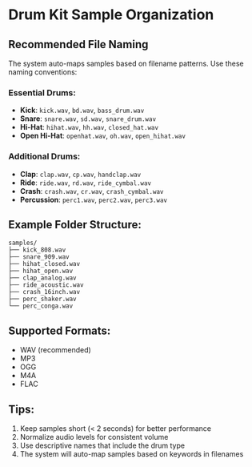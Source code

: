 # Drum Kit Sample Organization

## Recommended File Naming

The system auto-maps samples based on filename patterns. Use these naming conventions:

### Essential Drums:
- **Kick**: `kick.wav`, `bd.wav`, `bass_drum.wav`
- **Snare**: `snare.wav`, `sd.wav`, `snare_drum.wav`
- **Hi-Hat**: `hihat.wav`, `hh.wav`, `closed_hat.wav`
- **Open Hi-Hat**: `openhat.wav`, `oh.wav`, `open_hihat.wav`

### Additional Drums:
- **Clap**: `clap.wav`, `cp.wav`, `handclap.wav`
- **Ride**: `ride.wav`, `rd.wav`, `ride_cymbal.wav`
- **Crash**: `crash.wav`, `cr.wav`, `crash_cymbal.wav`
- **Percussion**: `perc1.wav`, `perc2.wav`, `perc3.wav`

## Example Folder Structure:
```
samples/
├── kick_808.wav
├── snare_909.wav
├── hihat_closed.wav
├── hihat_open.wav
├── clap_analog.wav
├── ride_acoustic.wav
├── crash_16inch.wav
├── perc_shaker.wav
└── perc_conga.wav
```

## Supported Formats:
- WAV (recommended)
- MP3
- OGG
- M4A
- FLAC

## Tips:
1. Keep samples short (< 2 seconds) for better performance
2. Normalize audio levels for consistent volume
3. Use descriptive names that include the drum type
4. The system will auto-map samples based on keywords in filenames